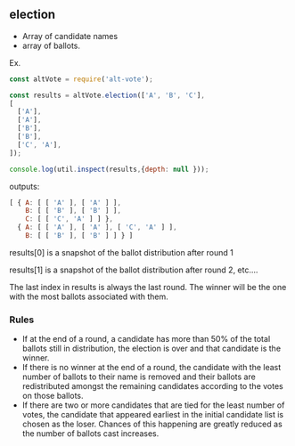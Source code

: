 ## election
- Array of candidate names
- array of ballots.

Ex.

```javascript
const altVote = require('alt-vote');

const results = altVote.election(['A', 'B', 'C'],
[
  ['A'],
  ['A'],
  ['B'],
  ['B'],
  ['C', 'A'],
]);

console.log(util.inspect(results,{depth: null }));
```
outputs:

```javascript
[ { A: [ [ 'A' ], [ 'A' ] ],
    B: [ [ 'B' ], [ 'B' ] ],
    C: [ [ 'C', 'A' ] ] },
  { A: [ [ 'A' ], [ 'A' ], [ 'C', 'A' ] ],
    B: [ [ 'B' ], [ 'B' ] ] } ]

```
results[0] is a snapshot of the ballot distribution after round 1

results[1] is a snapshot of the ballot distribution after round 2, etc....

The last index in results is always the last round.  The winner will be the one with the most ballots associated with them.

### Rules
- If at the end of a round, a candidate has more than 50% of the total ballots still in distribution, the election is over and that candidate is the winner.
- If there is no winner at the end of a round, the candidate with the least number of ballots to their name is removed and their ballots are redistributed amongst the remaining candidates according to the votes on those ballots.
- If there are two or more candidates that are tied for the least number of votes, the candidate that appeared earliest in the initial candidate list is chosen as the loser.  Chances of this happening are greatly reduced as the number of ballots cast increases.
